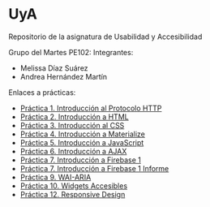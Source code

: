 # UyA
Repositorio de la asignatura de Usabilidad y Accesibilidad

Grupo del Martes PE102:
Integrantes:
- Melissa Díaz Suárez
- Andrea Hernández Martín



Enlaces a prácticas:
- [Práctica 1. Introducción al Protocolo HTTP](https://github.com/Zarlie/UyA/tree/master/Pr%C3%A1ctica%201)
- [Práctica 2. Introducción a HTML](https://github.com/Zarlie/UyA/tree/master/Pr%C3%A1ctica%202)
- [Práctica 3. Introducción al CSS](https://github.com/Zarlie/UyA/tree/master/Pr%C3%A1ctica%203%20-%20CSS)
- [Práctica 4. Introducción a Materialize](https://github.com/Zarlie/UyA/tree/master/Pr%C3%A1ctica%204%20-%20Materialize)
- [Práctica 5. Introducción a JavaScript](https://github.com/Zarlie/UyA/tree/master/Pr%C3%A1ctica%205%20-%20JavaScript)
- [Práctica 6. Introducción a AJAX](https://github.com/Zarlie/UyA/tree/master/Pr%C3%A1ctica%206%20-%20AJAX)
- [Práctica 7. Introducción a Firebase 1](https://github.com/Zarlie/UyA/tree/master/Pr%C3%A1ctica%207%20-%20Introducci%C3%B3n%20a%20Firebase%201)
- [Práctica 7. Introducción a Firebase 1 Informe](https://github.com/Zarlie/UyA/tree/master/Pr%C3%A1ctica%207%20-%20Intro%20Firebase%201%20Informe)
- [Práctica 9. WAI-ARIA](https://github.com/Zarlie/UyA/tree/master/Pr%C3%A1ctica%209%20-%20WAI-ARIA)
- [Práctica 10. Widgets Accesibles](https://github.com/Zarlie/UyA/tree/master/Pr%C3%A1ctica%2010%20-%20Widgets%20Accesibles)
- [Práctica 12. Responsive Design](https://github.com/Zarlie/UyA/tree/master/Pr%C3%A1ctica%2012%20-%20Responsive%20Design)
